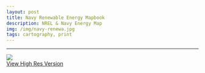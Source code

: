 ```yaml
---
layout: post
title: Navy Renewable Energy Mapbook
description: NREL & Navy Energy Map
img: /img/navy-renewa.jpg
tags: cartography, print
---
```


<hr>

<div class="img_row">
    <img class="col three" src="{{ site.baseurl l}}/img/navy-renewa.jpg"/>
</div>
<div class="col three caption">
    <a href="{{ site.baseurl l}}/img/navy-renewa.jpg" target="_blank">View High Res Version</a>
</div>
